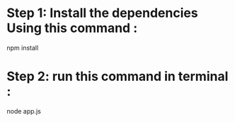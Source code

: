 # Step 1: Install the dependencies Using this command : 
npm install

# Step 2: run this command in terminal : 
node app.js

